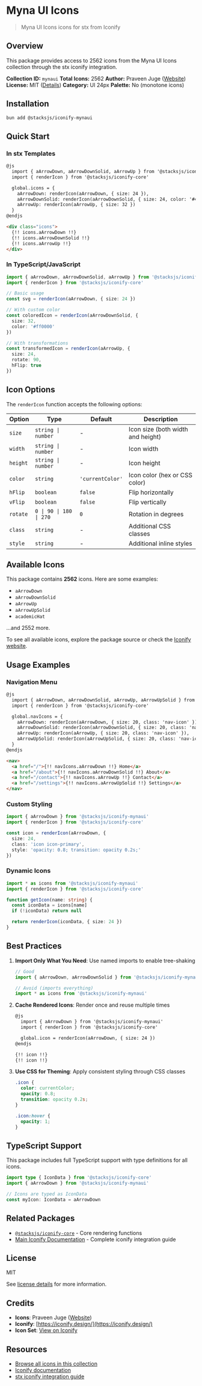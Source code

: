 # Myna UI Icons

> Myna UI Icons icons for stx from Iconify

## Overview

This package provides access to 2562 icons from the Myna UI Icons collection through the stx iconify integration.

**Collection ID:** `mynaui`
**Total Icons:** 2562
**Author:** Praveen Juge ([Website](https://github.com/praveenjuge/mynaui-icons))
**License:** MIT ([Details](https://github.com/praveenjuge/mynaui-icons/blob/main/LICENSE))
**Category:** UI 24px
**Palette:** No (monotone icons)

## Installation

```bash
bun add @stacksjs/iconify-mynaui
```

## Quick Start

### In stx Templates

```html
@js
  import { aArrowDown, aArrowDownSolid, aArrowUp } from '@stacksjs/iconify-mynaui'
  import { renderIcon } from '@stacksjs/iconify-core'

  global.icons = {
    aArrowDown: renderIcon(aArrowDown, { size: 24 }),
    aArrowDownSolid: renderIcon(aArrowDownSolid, { size: 24, color: '#4a90e2' }),
    aArrowUp: renderIcon(aArrowUp, { size: 32 })
  }
@endjs

<div class="icons">
  {!! icons.aArrowDown !!}
  {!! icons.aArrowDownSolid !!}
  {!! icons.aArrowUp !!}
</div>
```

### In TypeScript/JavaScript

```typescript
import { aArrowDown, aArrowDownSolid, aArrowUp } from '@stacksjs/iconify-mynaui'
import { renderIcon } from '@stacksjs/iconify-core'

// Basic usage
const svg = renderIcon(aArrowDown, { size: 24 })

// With custom color
const coloredIcon = renderIcon(aArrowDownSolid, {
  size: 32,
  color: '#ff0000'
})

// With transformations
const transformedIcon = renderIcon(aArrowUp, {
  size: 24,
  rotate: 90,
  hFlip: true
})
```

## Icon Options

The `renderIcon` function accepts the following options:

| Option | Type | Default | Description |
|--------|------|---------|-------------|
| `size` | `string \| number` | - | Icon size (both width and height) |
| `width` | `string \| number` | - | Icon width |
| `height` | `string \| number` | - | Icon height |
| `color` | `string` | `'currentColor'` | Icon color (hex or CSS color) |
| `hFlip` | `boolean` | `false` | Flip horizontally |
| `vFlip` | `boolean` | `false` | Flip vertically |
| `rotate` | `0 \| 90 \| 180 \| 270` | `0` | Rotation in degrees |
| `class` | `string` | - | Additional CSS classes |
| `style` | `string` | - | Additional inline styles |

## Available Icons

This package contains **2562** icons. Here are some examples:

- `aArrowDown`
- `aArrowDownSolid`
- `aArrowUp`
- `aArrowUpSolid`
- `academicHat`

...and 2552 more.

To see all available icons, explore the package source or check the [Iconify website](https://icon-sets.iconify.design/mynaui/).

## Usage Examples

### Navigation Menu

```html
@js
  import { aArrowDown, aArrowDownSolid, aArrowUp, aArrowUpSolid } from '@stacksjs/iconify-mynaui'
  import { renderIcon } from '@stacksjs/iconify-core'

  global.navIcons = {
    aArrowDown: renderIcon(aArrowDown, { size: 20, class: 'nav-icon' }),
    aArrowDownSolid: renderIcon(aArrowDownSolid, { size: 20, class: 'nav-icon' }),
    aArrowUp: renderIcon(aArrowUp, { size: 20, class: 'nav-icon' }),
    aArrowUpSolid: renderIcon(aArrowUpSolid, { size: 20, class: 'nav-icon' })
  }
@endjs

<nav>
  <a href="/">{!! navIcons.aArrowDown !!} Home</a>
  <a href="/about">{!! navIcons.aArrowDownSolid !!} About</a>
  <a href="/contact">{!! navIcons.aArrowUp !!} Contact</a>
  <a href="/settings">{!! navIcons.aArrowUpSolid !!} Settings</a>
</nav>
```

### Custom Styling

```typescript
import { aArrowDown } from '@stacksjs/iconify-mynaui'
import { renderIcon } from '@stacksjs/iconify-core'

const icon = renderIcon(aArrowDown, {
  size: 24,
  class: 'icon icon-primary',
  style: 'opacity: 0.8; transition: opacity 0.2s;'
})
```

### Dynamic Icons

```typescript
import * as icons from '@stacksjs/iconify-mynaui'
import { renderIcon } from '@stacksjs/iconify-core'

function getIcon(name: string) {
  const iconData = icons[name]
  if (!iconData) return null

  return renderIcon(iconData, { size: 24 })
}
```

## Best Practices

1. **Import Only What You Need**: Use named imports to enable tree-shaking
   ```typescript
   // Good
   import { aArrowDown, aArrowDownSolid } from '@stacksjs/iconify-mynaui'

   // Avoid (imports everything)
   import * as icons from '@stacksjs/iconify-mynaui'
   ```

2. **Cache Rendered Icons**: Render once and reuse multiple times
   ```html
   @js
     import { aArrowDown } from '@stacksjs/iconify-mynaui'
     import { renderIcon } from '@stacksjs/iconify-core'

     global.icon = renderIcon(aArrowDown, { size: 24 })
   @endjs

   {!! icon !!}
   {!! icon !!}
   ```

3. **Use CSS for Theming**: Apply consistent styling through CSS classes
   ```css
   .icon {
     color: currentColor;
     opacity: 0.8;
     transition: opacity 0.2s;
   }

   .icon:hover {
     opacity: 1;
   }
   ```

## TypeScript Support

This package includes full TypeScript support with type definitions for all icons.

```typescript
import type { IconData } from '@stacksjs/iconify-core'
import { aArrowDown } from '@stacksjs/iconify-mynaui'

// Icons are typed as IconData
const myIcon: IconData = aArrowDown
```

## Related Packages

- [`@stacksjs/iconify-core`](../iconify-core) - Core rendering functions
- [Main Iconify Documentation](../../docs/iconify.md) - Complete iconify integration guide

## License

MIT

See [license details](https://github.com/praveenjuge/mynaui-icons/blob/main/LICENSE) for more information.

## Credits

- **Icons**: Praveen Juge ([Website](https://github.com/praveenjuge/mynaui-icons))
- **Iconify**: [https://iconify.design/](https://iconify.design/)
- **Icon Set**: [View on Iconify](https://icon-sets.iconify.design/mynaui/)

## Resources

- [Browse all icons in this collection](https://icon-sets.iconify.design/mynaui/)
- [Iconify documentation](https://iconify.design/docs/)
- [stx iconify integration guide](../../docs/iconify.md)
